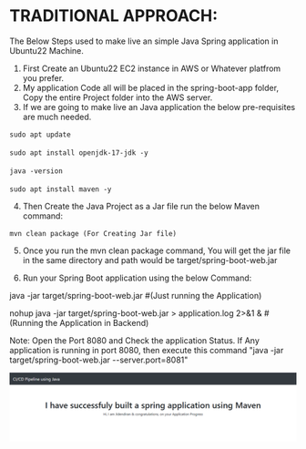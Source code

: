 # TRADITIONAL APPROACH:

The Below Steps used to make live an simple Java Spring application in Ubuntu22 Machine.

1. First Create an Ubuntu22 EC2 instance in AWS or Whatever platfrom you prefer.
2. My application Code all will be placed in the spring-boot-app folder, Copy the entire Project folder into the AWS server.
3. If we are going to make live an Java application the below pre-requisites are much needed.

```
sudo apt update

sudo apt install openjdk-17-jdk -y

java -version

sudo apt install maven -y
```

4. Then Create the Java Project as a Jar file run the below Maven command:

```
mvn clean package (For Creating Jar file)
```
5. Once you run the mvn clean package command, You will get the jar file in the same directory and path would be target/spring-boot-web.jar

6. Run your Spring Boot application using the below Command:

java -jar target/spring-boot-web.jar #(Just running the Application)

nohup java -jar target/spring-boot-web.jar > application.log 2>&1 & #(Running the Application in Backend)

Note: Open the Port 8080 and Check the application Status. If Any application is running in port 8080, then execute this command "java -jar target/spring-boot-web.jar --server.port=8081"

![pics\app.png](pics\app.png)

